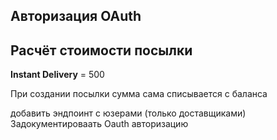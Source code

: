 ## Авторизация OAuth


## Расчёт стоимости посылки
**Instant Delivery** = 500

При создании посылки сумма сама списывается с баланса




добавить эндпоинт с юзерами (только доставщиками)
Задокументироваать Oauth авторизацию

